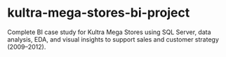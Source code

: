 # kultra-mega-stores-bi-project
Complete BI case study for Kultra Mega Stores using SQL Server, data analysis, EDA, and visual insights to support sales and customer strategy (2009–2012).
